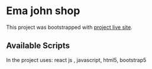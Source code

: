 # Ema john shop

This project was bootstrapped with [project live site](https://complete-ema-johnn.netlify.app/).

## Available Scripts

In the project uses: react js , javascript, html5, bootstrap5

